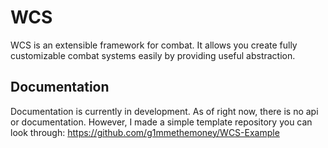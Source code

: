 # WCS
WCS is an extensible framework for combat.
It allows you create fully customizable combat systems easily by providing useful abstraction.

## Documentation
Documentation is currently in development. As of right now, there is no api or documentation.
However, I made a simple template repository you can look through:
https://github.com/g1mmethemoney/WCS-Example
